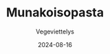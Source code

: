 ---
title: "Munakoisopasta"
image: "https://vegaanibotti.lauravuo.me/2024/08/2024-08-16_small.png"
date: 2024-08-16
receipt_url: "https://vegeviettelys.fi/munakoisopasta/"
author: "Vegeviettelys"
---